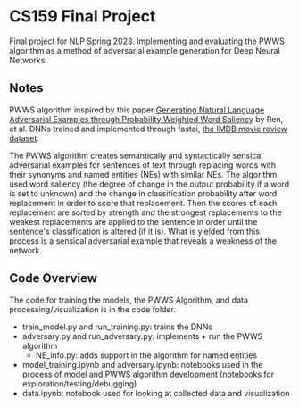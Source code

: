# CS159 Final Project

Final project for NLP Spring 2023. Implementing and evaluating the PWWS algorithm as a method of adversarial example generation for Deep Neural Networks.

## Notes
PWWS algorithm inspired by this paper [Generating Natural Language Adversarial Examples through Probability Weighted Word Saliency](https://aclanthology.org/P19-1103.pdf) by Ren, et al. DNNs trained and implemented through fastai, [the IMDB movie review dataset](https://ai.stanford.edu/~amaas/data/sentiment/).

The PWWS algorithm creates semantically and syntactically sensical adversarial examples for sentences of text through replacing words with their synonyms and named entities (NEs) with similar NEs. The algorithm used word saliency (the degree of change in the output probability if a word is set to unknown) and the change in classification probability after word replacement in order to score that replacement. Then the scores of each replacement are sorted by strength and the strongest replacements to the weakest replacements are applied to the sentence in order until the sentence's classification is altered (if it is). What is yielded from this process is a sensical adversarial example that reveals a weakness of the network.

## Code Overview
The code for training the models, the PWWS Algorithm, and data processing/visualization is in the code folder. 
* train_model.py and run_training.py: trains the DNNs
* adversary.py and run_adversary.py: implements + run the PWWS algorithm
  * NE_info.py: adds support in the algorithm for named entities
* model_training.ipynb and adversary.ipynb: notebooks used in the process of model and PWWS algorithm development (notebooks for exploration/testing/debugging)
* data.ipynb: notebook used for looking at collected data and visualization
